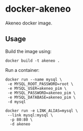 docker-akeneo
=============

Akeneo docker image.

Usage
-----

Build the image using:

    docker build -t akeneo .

Run a container:

    docker run --name mysql \
     -e MYSQL_ROOT_PASSWORD=root \
     -e MYSQL_USER=akeneo_pim \
     -e MYSQL_PASSWORD=akeneo_pim \
     -e MYSQL_DATABASE=akeneo_pim \
     -d mysql
     
    docker run -e LINK_ALIAS=mysql \
     --link mysql:mysql \
      -p 80:80 \
      -d akeneo

